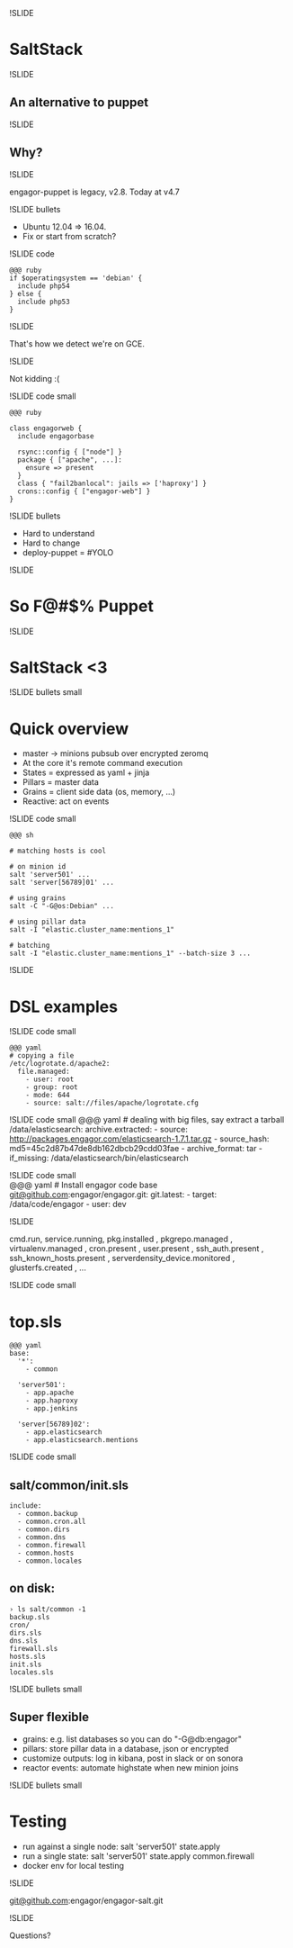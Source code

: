 !SLIDE 
# SaltStack #

!SLIDE

## An alternative to puppet

!SLIDE 
## Why? 

!SLIDE

engagor-puppet is legacy, v2.8. Today at v4.7

!SLIDE bullets

* Ubuntu 12.04 => 16.04.
* Fix or start from scratch?

!SLIDE code

    @@@ ruby
    if $operatingsystem == 'debian' {
      include php54
    } else {
      include php53
    }

!SLIDE

That's how we detect we're on GCE.

!SLIDE

Not kidding :(

!SLIDE code small

    @@@ ruby

    class engagorweb {
      include engagorbase

      rsync::config { ["node"] }
      package { ["apache", ...]:
        ensure => present
      }
      class { "fail2banlocal": jails => ['haproxy'] }
      crons::config { ["engagor-web"] }
    }

!SLIDE bullets

* Hard to understand
* Hard to change
* deploy-puppet = #YOLO

!SLIDE

# So F@#$% Puppet

!SLIDE

# SaltStack <3 

!SLIDE bullets small

# Quick overview

* master -> minions pubsub over encrypted zeromq
* At the core it's remote command execution
* States = expressed as yaml + jinja
* Pillars = master data
* Grains = client side data (os, memory, ...)
* Reactive: act on events

!SLIDE code small

    @@@ sh 

    # matching hosts is cool

    # on minion id
    salt 'server501' ...
    salt 'server[56789]01' ...

    # using grains
    salt -C "-G@os:Debian" ...

    # using pillar data
    salt -I "elastic.cluster_name:mentions_1" 

    # batching
    salt -I "elastic.cluster_name:mentions_1" --batch-size 3 ...

!SLIDE

# DSL examples

!SLIDE code small

    @@@ yaml
    # copying a file
    /etc/logrotate.d/apache2:
      file.managed:
        - user: root
        - group: root
        - mode: 644
        - source: salt://files/apache/logrotate.cfg

!SLIDE code small
    @@@ yaml
    # dealing with big files, say extract a tarball
    /data/elasticsearch:
      archive.extracted:
        - source: http://packages.engagor.com/elasticsearch-1.7.1.tar.gz
        - source_hash: md5=45c2d87b47de8db162dbcb29cdd03fae
        - archive_format: tar
        - if_missing: /data/elasticsearch/bin/elasticsearch

!SLIDE code small  
    @@@ yaml
    # Install engagor code base
    git@github.com:engagor/engagor.git:
      git.latest:
        - target: /data/code/engagor
        - user: dev

!SLIDE 

cmd.run, service.running, pkg.installed
, pkgrepo.managed
, virtualenv.managed
, cron.present
, user.present
, ssh_auth.present
, ssh_known_hosts.present
, serverdensity_device.monitored
, glusterfs.created
, ...

!SLIDE code small

# top.sls

    @@@ yaml
    base:
      '*':
        - common

      'server501':
        - app.apache
        - app.haproxy
        - app.jenkins

      'server[56789]02':
        - app.elasticsearch
        - app.elasticsearch.mentions

!SLIDE code small
## salt/common/init.sls
    include:
      - common.backup
      - common.cron.all
      - common.dirs
      - common.dns
      - common.firewall
      - common.hosts
      - common.locales

## on disk:
    › ls salt/common -1
    backup.sls
    cron/
    dirs.sls
    dns.sls
    firewall.sls
    hosts.sls
    init.sls
    locales.sls

!SLIDE bullets small

## Super flexible

* grains: e.g. list databases so you can do "-G@db:engagor"
* pillars: store pillar data in a database, json or encrypted
* customize outputs: log in kibana, post in slack or on sonora
* reactor events: automate highstate when new minion joins


!SLIDE bullets small

# Testing
* run against a single node: salt 'server501' state.apply
* run a single state: salt 'server501' state.apply common.firewall
* docker env for local testing


!SLIDE

git@github.com:engagor/engagor-salt.git

!SLIDE

Questions?
